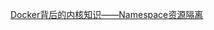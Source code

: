 [Docker背后的内核知识——Namespace资源隔离](http://www.infoq.com/cn/articles/docker-kernel-knowledge-namespace-resource-isolation)
